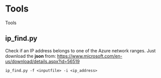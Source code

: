 # Tools
Tools

## ip_find.py 
Check if an IP address belongs to one of the Azure network ranges. Just download the **json** from: https://www.microsoft.com/en-us/download/details.aspx?id=56519
```
ip_find.py -f <inputfile> -i <ip_address>
```
